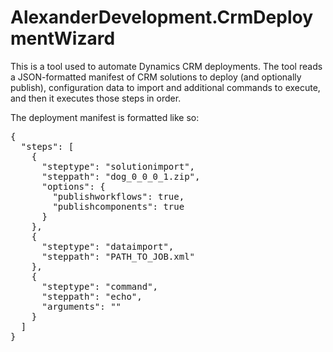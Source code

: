 # AlexanderDevelopment.CrmDeploymentWizard
This is a tool used to automate Dynamics CRM deployments. The tool reads a JSON-formatted manifest of CRM solutions to deploy (and optionally publish), configuration data to import and additional commands to execute, and then it executes those steps in order.

The deployment manifest is formatted like so:

<pre>{
  "steps": [
    {
      "steptype": "solutionimport",
      "steppath": "dog_0_0_0_1.zip",
      "options": {
        "publishworkflows": true,
		"publishcomponents": true
      }
    },
    {
      "steptype": "dataimport",
      "steppath": "PATH_TO_JOB.xml"
    },
    {
      "steptype": "command",
      "steppath": "echo",
	  "arguments": ""
    }
  ]
}</pre>

